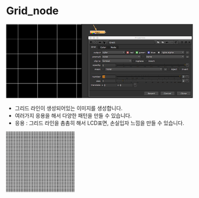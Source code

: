 # Grid\_node

![](../../.gitbook/assets/grid_node.png)

* 그리드 라인이 생성되어있는 이미지를 생성합니다.
* 여러가지 응용을 해서 다양한 패턴을 만들 수 있습니다.
* 응용 : 그리드 라인을 촘촘히 해서 LCD표면, 손실입자 느낌을 만들 수 있습니다.

![](../../.gitbook/assets/grid_exsample_node.png)

